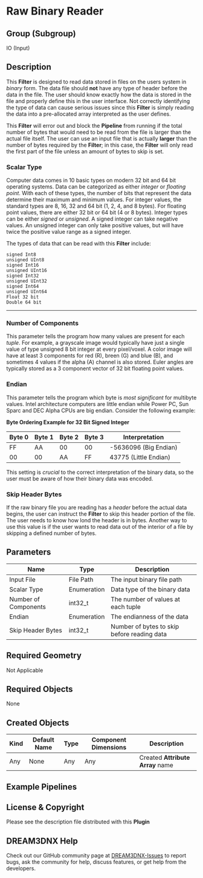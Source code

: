 # Raw Binary Reader 


## Group (Subgroup) ##

IO (Input)

## Description ##

This **Filter** is designed to read data stored in files on the users system in *binary* form. The data file should **not** have any type of header before the data in the file. The user should know exactly how the data is stored in the file and properly define this in the user interface. Not correctly identifying the type of data can cause serious issues since this **Filter**  is simply reading the data into a pre-allocated array interpreted as the user defines.

This **Filter**  will error out and block the **Pipeline** from running if the total number of bytes that would need to be read from the file is larger than the actual file itself. The user can use an input file that is actually **larger** than the number of bytes required by the **Filter**; in this case, the **Filter**  will only read the first part of the file unless an amount of bytes to skip is set.

### Scalar Type ###

Computer data comes in 10 basic types on modern 32 bit and 64 bit operating systems. Data can be categorized as either *integer* or _floating point_. With each of these types, the number of bits that represent the data determine their maximum and minimum values. For integer values, the standard types are 8, 16, 32 and 64 bit (1, 2, 4, and 8 bytes). For floating point values, there are either 32 bit or 64 bit (4 or 8 bytes). Integer types can be either *signed* or _unsigned_. A signed integer can take negative values. An unsigned integer can only take positive values, but will have twice the positive value range as a signed integer.

The types of data that can be read with this **Filter** include:

    signed Int8
    unsigned UInt8
    signed Int16
    unsigned UInt16
    signed Int32
    unsigned UInt32
    signed Int64
    unsigned UInt64
    Float 32 bit
    Double 64 bit

---


### Number of Components ###

This parameter tells the program how many values are present for each _tuple_. For example, a grayscale image would typically have just a single value of type unsigned 8 bit integer at every pixel/voxel. A color image will have at least 3 components for red (R), breen (G) and blue (B), and sometimes 4 values if the alpha (A) channel is also stored. Euler angles are typically stored as a 3 component vector of 32 bit floating point values.

### Endian ###

This parameter tells the program which byte is *most significant* for multibyte values. Intel architecture computers are little endian while Power PC, Sun Sparc and DEC Alpha CPUs are big endian. Consider the following example:

**Byte Ordering Example for 32 Bit Signed Integer**

| Byte 0 | Byte 1 | Byte 2 | Byte 3 | Interpretation |
|---|---|---|---|----------------|
| FF | AA | 00 | 00 | -5636096 (Big Endian) |
| 00 | 00 | AA | FF | 43775 (Little Endian) |

This setting is *crucial* to the correct interpretation of the binary data, so the user must be aware of how their binary data was encoded.


### Skip Header Bytes ###

If the raw binary file you are reading has a *header* before the actual data begins, the user can instruct the **Filter** to skip this header portion of the file. The user needs to know how lond the header is in bytes. Another way to use this value is if the user wants to read data out of the interior of a file by skipping a defined number of bytes.


## Parameters ##

| Name | Type | Description |
|------|------| ----------- |
| Input File | File Path | The input binary file path |
| Scalar Type | Enumeration | Data type of the binary data |
| Number of Components | int32_t | The number of values at each tuple |
| Endian | Enumeration | The endianness of the data |
| Skip Header Bytes | int32_t | Number of bytes to skip before reading data |

## Required Geometry ##

Not Applicable

## Required Objects ##

None

## Created Objects ##

| Kind | Default Name | Type | Component Dimensions | Description |
|------|--------------|------|----------------------|-------------|
| Any  | None     | Any  | Any                  |  Created **Attribute Array** name |



## Example Pipelines ##



## License & Copyright ##

Please see the description file distributed with this **Plugin**

## DREAM3DNX Help

Check out our GitHub community page at [DREAM3DNX-Issues](https://github.com/BlueQuartzSoftware/DREAM3DNX-Issues) to report bugs, ask the community for help, discuss features, or get help from the developers.


